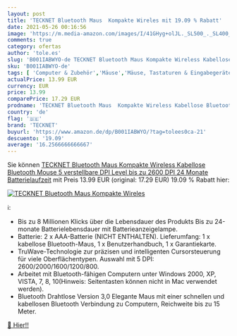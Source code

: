 ```yaml
---
layout: post
title: 'TECKNET Bluetooth Maus  Kompakte Wireles mit 19.09 % Rabatt'
date: 2021-05-26 00:16:56
image: 'https://m.media-amazon.com/images/I/41GHyg+olJL._SL500_._SL400_.jpg'
comments: true
category: ofertas
author: 'tole.es'
slug: 'B001IABWYO-de TECKNET Bluetooth Maus Kompakte Wireless Kabellose...'
sku: 'B001IABWYO-de'
tags: [ 'Computer & Zubehör','Mäuse','Mäuse, Tastaturen & Eingabegeräte','tecknet', ]
actualPrice: 13.99 EUR
currency: EUR
price: 13.99
comparePrice: 17.29 EUR
prodname: 'TECKNET Bluetooth Maus  Kompakte Wireless Kabellose Bluetooth Mouse  5 verstellbare DPI Level  bis zu 2600 DPI  24 Monate Batterielaufzeit'
country: 'de'
flag: '🇩🇪'
brand: 'TECKNET'
buyurl: 'https://www.amazon.de/dp/B001IABWYO/?tag=tolees0ca-21'
descuento: '19.09'
average: '16.2566666666667'
---
```


Sie können [TECKNET Bluetooth Maus  Kompakte Wireless Kabellose Bluetooth Mouse  5 verstellbare DPI Level  bis zu 2600 DPI  24 Monate Batterielaufzeit](https://www.amazon.de/dp/B001IABWYO/?tag=tolees0ca-21) mit Preis 13.99 EUR (original: 17.29 EUR) 19.09 % Rabatt hier:

[![TECKNET Bluetooth Maus  Kompakte Wireles](https://m.media-amazon.com/images/I/41GHyg+olJL._SL500_._SL400_.jpg)](https://www.amazon.de/dp/B001IABWYO/?tag=tolees0ca-21)

ℹ️:

- Bis zu 8 Millionen Klicks über die Lebensdauer des Produkts Bis zu 24-monate Batterielebensdauer mit Batterieanzeigelampe.
- Batterie: 2 x AAA-Batterie (NICHT ENTHALTEN). Lieferumfang: 1 x kabellose Bluetooth-Maus, 1 x Benutzerhandbuch, 1 x Garantiekarte.
- TruWave-Technologie zur präzisen und intelligenten Cursorsteuerung für viele Oberflächentypen. Auswahl mit 5 DPI: 2600/2000/1600/1200/800.
- Arbeitet mit Bluetooth-fähigen Computern unter Windows 2000, XP, VISTA, 7, 8, 10(Hinweis: Seitentasten können nicht in Mac verwendet werden).
- Bluetooth Drahtlose Version 3,0 Elegante Maus mit einer schnellen und kabellosen Bluetooth Verbindung zu Computern, Reichweite bis zu 15 Meter.

[🛒 Hier!!](https://www.amazon.de/dp/B001IABWYO/?tag=tolees0ca-21)
